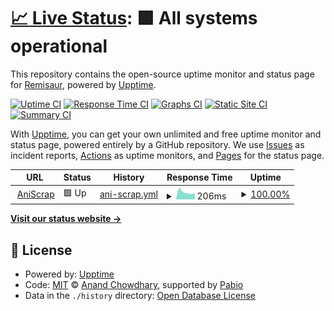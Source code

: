 # [📈 Live Status](https://remisaur.com): <!--live status--> **🟩 All systems operational**

This repository contains the open-source uptime monitor and status page for [Remisaur](https://remisaur.com), powered by [Upptime](https://github.com/upptime/upptime).

[![Uptime CI](https://github.com/Remisaur/upptime-monitor/workflows/Uptime%20CI/badge.svg)](https://github.com/Remisaur/upptime-monitor/actions?query=workflow%3A%22Uptime+CI%22)
[![Response Time CI](https://github.com/Remisaur/upptime-monitor/workflows/Response%20Time%20CI/badge.svg)](https://github.com/Remisaur/upptime-monitor/actions?query=workflow%3A%22Response+Time+CI%22)
[![Graphs CI](https://github.com/Remisaur/upptime-monitor/workflows/Graphs%20CI/badge.svg)](https://github.com/Remisaur/upptime-monitor/actions?query=workflow%3A%22Graphs+CI%22)
[![Static Site CI](https://github.com/Remisaur/upptime-monitor/workflows/Static%20Site%20CI/badge.svg)](https://github.com/Remisaur/upptime-monitor/actions?query=workflow%3A%22Static+Site+CI%22)
[![Summary CI](https://github.com/Remisaur/upptime-monitor/workflows/Summary%20CI/badge.svg)](https://github.com/Remisaur/upptime-monitor/actions?query=workflow%3A%22Summary+CI%22)

With [Upptime](https://upptime.js.org), you can get your own unlimited and free uptime monitor and status page, powered entirely by a GitHub repository. We use [Issues](https://github.com/Remisaur/upptime-monitor/issues) as incident reports, [Actions](https://github.com/Remisaur/upptime-monitor/actions) as uptime monitors, and [Pages](https://remisaur.com) for the status page.

<!--start: status pages-->
<!-- This summary is generated by Upptime (https://github.com/upptime/upptime) -->
<!-- Do not edit this manually, your changes will be overwritten -->
<!-- prettier-ignore -->
| URL | Status | History | Response Time | Uptime |
| --- | ------ | ------- | ------------- | ------ |
| <img alt="" src="https://icons.duckduckgo.com/ip3/academic-deirdre-remisaur-2cca1275.koyeb.app.ico" height="13"> [AniScrap](https://academic-deirdre-remisaur-2cca1275.koyeb.app/) | 🟩 Up | [ani-scrap.yml](https://github.com/Remisaur/upptime/commits/HEAD/history/ani-scrap.yml) | <details><summary><img alt="Response time graph" src="./graphs/ani-scrap/response-time-week.png" height="20"> 206ms</summary><br><a href="https://Remisaur.github.io/upptime-monitor/history/ani-scrap"><img alt="Response time 206" src="https://img.shields.io/endpoint?url=https%3A%2F%2Fraw.githubusercontent.com%2FRemisaur%2Fupptime%2FHEAD%2Fapi%2Fani-scrap%2Fresponse-time.json"></a><br><a href="https://Remisaur.github.io/upptime-monitor/history/ani-scrap"><img alt="24-hour response time 318" src="https://img.shields.io/endpoint?url=https%3A%2F%2Fraw.githubusercontent.com%2FRemisaur%2Fupptime%2FHEAD%2Fapi%2Fani-scrap%2Fresponse-time-day.json"></a><br><a href="https://Remisaur.github.io/upptime-monitor/history/ani-scrap"><img alt="7-day response time 206" src="https://img.shields.io/endpoint?url=https%3A%2F%2Fraw.githubusercontent.com%2FRemisaur%2Fupptime%2FHEAD%2Fapi%2Fani-scrap%2Fresponse-time-week.json"></a><br><a href="https://Remisaur.github.io/upptime-monitor/history/ani-scrap"><img alt="30-day response time 206" src="https://img.shields.io/endpoint?url=https%3A%2F%2Fraw.githubusercontent.com%2FRemisaur%2Fupptime%2FHEAD%2Fapi%2Fani-scrap%2Fresponse-time-month.json"></a><br><a href="https://Remisaur.github.io/upptime-monitor/history/ani-scrap"><img alt="1-year response time 206" src="https://img.shields.io/endpoint?url=https%3A%2F%2Fraw.githubusercontent.com%2FRemisaur%2Fupptime%2FHEAD%2Fapi%2Fani-scrap%2Fresponse-time-year.json"></a></details> | <details><summary><a href="https://Remisaur.github.io/upptime-monitor/history/ani-scrap">100.00%</a></summary><a href="https://Remisaur.github.io/upptime-monitor/history/ani-scrap"><img alt="All-time uptime 100.00%" src="https://img.shields.io/endpoint?url=https%3A%2F%2Fraw.githubusercontent.com%2FRemisaur%2Fupptime%2FHEAD%2Fapi%2Fani-scrap%2Fuptime.json"></a><br><a href="https://Remisaur.github.io/upptime-monitor/history/ani-scrap"><img alt="24-hour uptime 100.00%" src="https://img.shields.io/endpoint?url=https%3A%2F%2Fraw.githubusercontent.com%2FRemisaur%2Fupptime%2FHEAD%2Fapi%2Fani-scrap%2Fuptime-day.json"></a><br><a href="https://Remisaur.github.io/upptime-monitor/history/ani-scrap"><img alt="7-day uptime 100.00%" src="https://img.shields.io/endpoint?url=https%3A%2F%2Fraw.githubusercontent.com%2FRemisaur%2Fupptime%2FHEAD%2Fapi%2Fani-scrap%2Fuptime-week.json"></a><br><a href="https://Remisaur.github.io/upptime-monitor/history/ani-scrap"><img alt="30-day uptime 100.00%" src="https://img.shields.io/endpoint?url=https%3A%2F%2Fraw.githubusercontent.com%2FRemisaur%2Fupptime%2FHEAD%2Fapi%2Fani-scrap%2Fuptime-month.json"></a><br><a href="https://Remisaur.github.io/upptime-monitor/history/ani-scrap"><img alt="1-year uptime 100.00%" src="https://img.shields.io/endpoint?url=https%3A%2F%2Fraw.githubusercontent.com%2FRemisaur%2Fupptime%2FHEAD%2Fapi%2Fani-scrap%2Fuptime-year.json"></a></details>

<!--end: status pages-->

[**Visit our status website →**](https://remisaur.com)

## 📄 License

- Powered by: [Upptime](https://github.com/upptime/upptime)
- Code: [MIT](./LICENSE) © [Anand Chowdhary](https://anandchowdhary.com), supported by [Pabio](https://pabio.com)
- Data in the `./history` directory: [Open Database License](https://opendatacommons.org/licenses/odbl/1-0/)
